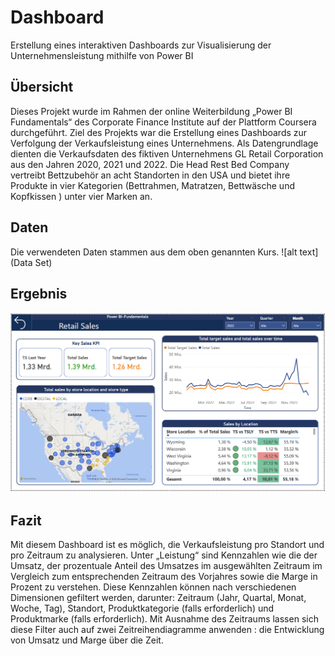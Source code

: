 # Dashboard
Erstellung eines interaktiven Dashboards zur Visualisierung der Unternehmensleistung mithilfe von Power BI
## Übersicht
Dieses Projekt wurde im Rahmen der online Weiterbildung „Power BI Fundamentals“ des Corporate Finance Institute auf der Plattform Coursera durchgeführt. Ziel des Projekts war die Erstellung eines Dashboards zur Verfolgung der  Verkaufsleistung eines Unternehmens. Als Datengrundlage dienten die Verkaufsdaten des fiktiven Unternehmens GL Retail Corporation  aus den Jahren 2020, 2021 und 2022. Die Head Rest Bed Company vertreibt Bettzubehör an acht Standorten in den USA und bietet ihre Produkte in vier Kategorien (Bettrahmen, Matratzen, Bettwäsche und Kopfkissen ) unter vier Marken an.

## Daten 
Die verwendeten Daten stammen aus dem oben genannten Kurs. 
![alt text](Data Set)

## Ergebnis
![alt text](Dashboard.png)

## Fazit
Mit diesem Dashboard ist es möglich, die Verkaufsleistung pro Standort und pro Zeitraum zu analysieren.
Unter „Leistung“ sind Kennzahlen wie die der Umsatz, der prozentuale Anteil des Umsatzes im ausgewählten Zeitraum im Vergleich zum entsprechenden Zeitraum des Vorjahres sowie die Marge in Prozent zu verstehen. Diese Kennzahlen können nach verschiedenen Dimensionen gefiltert werden, darunter: Zeitraum (Jahr, Quartal, Monat, Woche, Tag), Standort, Produktkategorie (falls erforderlich) und  Produktmarke (falls erforderlich). Mit Ausnahme des Zeitraums lassen sich diese Filter auch auf zwei Zeitreihendiagramme anwenden : die Entwicklung von Umsatz und Marge über die Zeit. 